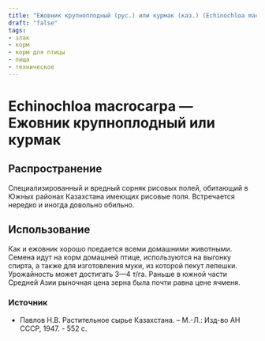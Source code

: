 ```yaml
---
title: "Ежовник крупноплодный (рус.) или курмак (каз.) (Echinochloa macrocarpa Vasing.)"
draft: "false"
tags:
- злак
- корм
- корм для птицы
- пища
- техническое
--- 
```

# Echinochloa macrocarpa — Ежовник крупноплодный или курмак
## Распространение
Специализированный и вредный сорняк рисовых полей, обитающий в Южных районах Казахстана имеющих рисовые поля. Встречается нередко и иногда довольно обильно.
## Использование
Как и ежовник хорошо поедается всеми домашними животными. Семена идут на корм домашней птице, используются на выгонку спирта, а также для изготовления муки, из которой пекут лепешки. Урожайность может достигать 3—4 т/га. Раньше в южной части Средней Азии рыночная цена зерна была почти равна цене ячменя.
### Источник
* Павлов Н.В. Растительное сырье Казахстана. – М.-Л.: Изд-во АН СССР, 1947. - 552 с.
